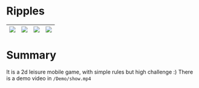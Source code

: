 # Ripples
<img src="https://github.com/RiceLiao/Game-Ripples-20180720/tree/master/Demo/cover.jpg">   |  <img src="https://github.com/RiceLiao/Game-Ripples-20180720/tree/master/Demo/1.jpg"> | <img src="https://github.com/RiceLiao/Game-Ripples-20180720/tree/master/Demo/2.jpg">   |  <img src="https://github.com/RiceLiao/Game-Ripples-20180720/tree/master/Demo/3.jpg">
:-------------------------:|:-------------------------:|-------------------------:|:-------------------------:

# Summary
It is a 2d leisure mobile game, with simple rules but high challenge :)
There is a demo video in `/Demo/show.mp4`
